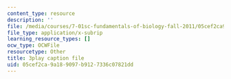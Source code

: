 ```yaml
---
content_type: resource
description: ''
file: /media/courses/7-01sc-fundamentals-of-biology-fall-2011/05cef2ca9a189097b9127336c07821dd_reYwbnuhFU0.srt
file_type: application/x-subrip
learning_resource_types: []
ocw_type: OCWFile
resourcetype: Other
title: 3play caption file
uid: 05cef2ca-9a18-9097-b912-7336c07821dd
---
```

